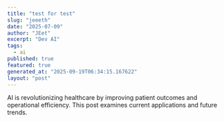 ```yaml
---
title: "test for test"
slug: "jeeeth"
date: "2025-07-09"
author: "JEet"
excerpt: "Dev AI"
tags:
  - ai
published: true
featured: true
generated_at: "2025-09-19T06:34:15.167622"
layout: "post"
---
```


AI is revolutionizing healthcare by improving patient outcomes and operational efficiency. This post examines current applications and future trends.